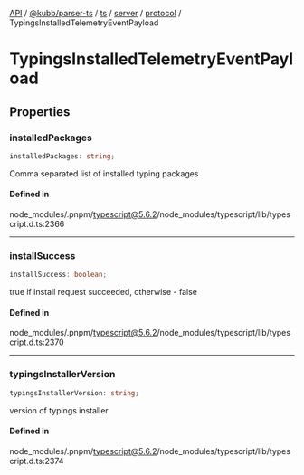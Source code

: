 [API](../../../../../../../../../packages.md) / [@kubb/parser-ts](../../../../../../../index.md) / [ts](../../../../../index.md) / [server](../../../index.md) / [protocol](../index.md) / TypingsInstalledTelemetryEventPayload

# TypingsInstalledTelemetryEventPayload

## Properties

### installedPackages

```ts
installedPackages: string;
```

Comma separated list of installed typing packages

#### Defined in

node\_modules/.pnpm/typescript@5.6.2/node\_modules/typescript/lib/typescript.d.ts:2366

***

### installSuccess

```ts
installSuccess: boolean;
```

true if install request succeeded, otherwise - false

#### Defined in

node\_modules/.pnpm/typescript@5.6.2/node\_modules/typescript/lib/typescript.d.ts:2370

***

### typingsInstallerVersion

```ts
typingsInstallerVersion: string;
```

version of typings installer

#### Defined in

node\_modules/.pnpm/typescript@5.6.2/node\_modules/typescript/lib/typescript.d.ts:2374
